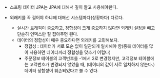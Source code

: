- 스프링 데이터 JPA는 JPA에 대해서 깊이 알고 사용해야한다.

- 외래키를 꼭 걸어야 하냐에 대해선 시스템마다(상황마다) 다르다.
    - 실시간 트래픽이 중요하고, 정합성이 크게 중요하지 않다면 외래키 설정을 빼고 단순히 인덱스만 잘 잡아주면 된다.
    - 데이터의 정합성이 매우 중요하다면 외래키를 고민해보자.
        - 정합성 : 데이터가 서로 모순 없이 일관되게 일치해야 함(중복 데이터를 많이 사용하면 데이터끼리 정합성을 맞추기 어렵다)
        - 주문정보 테이블의 고객번호를 -1에서 2로 변경했지만, 고객정보 테이블에는 고객번호가 변경되지 않았을 때, (데이터의 값이 서로 일치하지 않는다.)
          데이터 정합성이 훼손되었다고 볼 수 있다.